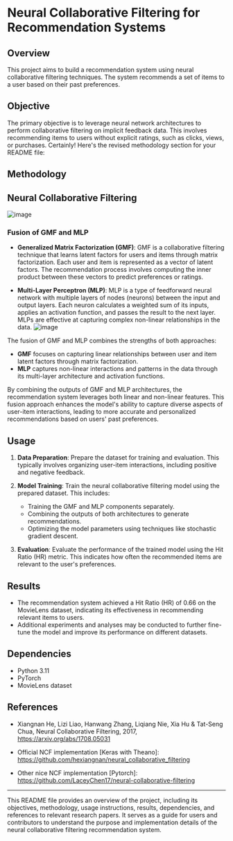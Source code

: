 
# Neural Collaborative Filtering for Recommendation Systems

## Overview
This project aims to build a recommendation system using neural collaborative filtering techniques. The system recommends a set of items to a user based on their past preferences.

## Objective
The primary objective is to leverage neural network architectures to perform collaborative filtering on implicit feedback data. This involves recommending items to users without explicit ratings, such as clicks, views, or purchases.
Certainly! Here's the revised methodology section for your README file:

## Methodology
## Neural Collaborative Filtering
![image](https://github.com/shekharma/Neural-Collaborative-filtering-for-recommendation-system/assets/122733304/bd97d5ce-b644-423c-b004-3eff159c9736)

### Fusion of GMF and MLP
- **Generalized Matrix Factorization (GMF)**: GMF is a collaborative filtering technique that learns latent factors for users and items through matrix factorization. Each user and item is represented as a vector of latent factors. The recommendation process involves computing the inner product between these vectors to predict preferences or ratings.
  
- **Multi-Layer Perceptron (MLP)**: MLP is a type of feedforward neural network with multiple layers of nodes (neurons) between the input and output layers. Each neuron calculates a weighted sum of its inputs, applies an activation function, and passes the result to the next layer. MLPs are effective at capturing complex non-linear relationships in the data.
  ![image](https://github.com/shekharma/Neural-Collaborative-filtering-for-recommendation-system/assets/122733304/0998c50e-4fa9-4a9e-8da9-8f1237d20912)

The fusion of GMF and MLP combines the strengths of both approaches:
- **GMF** focuses on capturing linear relationships between user and item latent factors through matrix factorization.
- **MLP** captures non-linear interactions and patterns in the data through its multi-layer architecture and activation functions.

By combining the outputs of GMF and MLP architectures, the recommendation system leverages both linear and non-linear features. This fusion approach enhances the model's ability to capture diverse aspects of user-item interactions, leading to more accurate and personalized recommendations based on users' past preferences.


## Usage
1. **Data Preparation**: Prepare the dataset for training and evaluation. This typically involves organizing user-item interactions, including positive and negative feedback.
   
2. **Model Training**: Train the neural collaborative filtering model using the prepared dataset. This includes:
   - Training the GMF and MLP components separately.
   - Combining the outputs of both architectures to generate recommendations.
   - Optimizing the model parameters using techniques like stochastic gradient descent.
   
3. **Evaluation**: Evaluate the performance of the trained model using the Hit Ratio (HR) metric. This indicates how often the recommended items are relevant to the user's preferences.

## Results
- The recommendation system achieved a Hit Ratio (HR) of 0.66 on the MovieLens dataset, indicating its effectiveness in recommending relevant items to users.
- Additional experiments and analyses may be conducted to further fine-tune the model and improve its performance on different datasets.

## Dependencies
- Python 3.11
- PyTorch 
- MovieLens dataset 

## References
- Xiangnan He, Lizi Liao, Hanwang Zhang, Liqiang Nie, Xia Hu & Tat-Seng Chua, Neural Collaborative Filtering, 2017, https://arxiv.org/abs/1708.05031

- Official NCF implementation [Keras with Theano]: https://github.com/hexiangnan/neural_collaborative_filtering

- Other nice NCF implementation [Pytorch]: https://github.com/LaceyChen17/neural-collaborative-filtering
---

This README file provides an overview of the project, including its objectives, methodology, usage instructions, results, dependencies, and references to relevant research papers. It serves as a guide for users and contributors to understand the purpose and implementation details of the neural collaborative filtering recommendation system.
